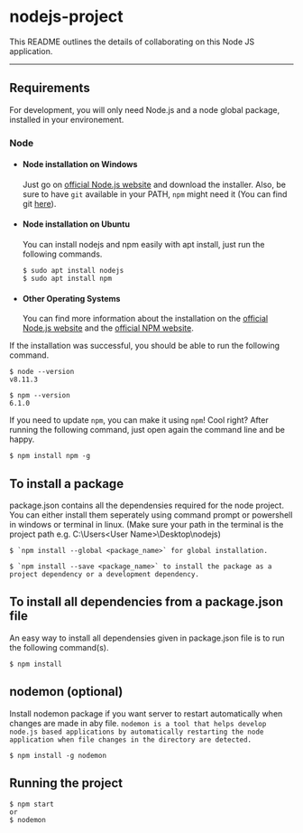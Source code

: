 # nodejs-project

This README outlines the details of collaborating on this Node JS application.

---
## Requirements

For development, you will only need Node.js and a node global package, installed in your environement.

### Node
- #### Node installation on Windows

  Just go on [official Node.js website](https://nodejs.org/) and download the installer.
Also, be sure to have `git` available in your PATH, `npm` might need it (You can find git [here](https://git-scm.com/)).

- #### Node installation on Ubuntu

  You can install nodejs and npm easily with apt install, just run the following commands.

      $ sudo apt install nodejs
      $ sudo apt install npm

- #### Other Operating Systems
  You can find more information about the installation on the [official Node.js website](https://nodejs.org/) and the [official NPM website](https://npmjs.org/).

If the installation was successful, you should be able to run the following command.

    $ node --version
    v8.11.3

    $ npm --version
    6.1.0

If you need to update `npm`, you can make it using `npm`! Cool right? After running the following command, just open again the command line and be happy.

    $ npm install npm -g

###

## To install a package
package.json contains all the dependensies required for the node project. You can either install them seperately using command prompt or powershell in windows or terminal in linux. (Make sure your path in the terminal is the project path e.g. C:\Users\<User Name>\Desktop\nodejs)

    $ `npm install --global <package_name>` for global installation.

    $ `npm install --save <package_name>` to install the package as a project dependency or a development dependency.

## To install all dependencies from a package.json file
An easy way to install all dependensies given in package.json file is to run the following command(s).

    $ npm install

## nodemon (optional)
Install nodemon package if you want server to restart automatically when changes are made in aby file.
`nodemon is a tool that helps develop node.js based applications by automatically restarting the node application when file changes in the directory are detected.`

    $ npm install -g nodemon

## Running the project

    $ npm start
    or
    $ nodemon
